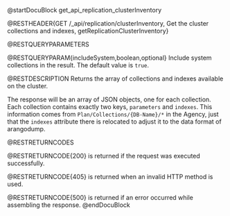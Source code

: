 
@startDocuBlock get_api_replication_clusterInventory

@RESTHEADER{GET /_api/replication/clusterInventory, Get the cluster collections and indexes, getReplicationClusterInventory}

@RESTQUERYPARAMETERS

@RESTQUERYPARAM{includeSystem,boolean,optional}
Include system collections in the result. The default value is `true`.

@RESTDESCRIPTION
Returns the array of collections and indexes available on the cluster.

The response will be an array of JSON objects, one for each collection.
Each collection contains exactly two keys, `parameters` and `indexes`.
This information comes from `Plan/Collections/{DB-Name}/*` in the Agency,
just that the `indexes` attribute there is relocated to adjust it to
the data format of arangodump.

@RESTRETURNCODES

@RESTRETURNCODE{200}
is returned if the request was executed successfully.

@RESTRETURNCODE{405}
is returned when an invalid HTTP method is used.

@RESTRETURNCODE{500}
is returned if an error occurred while assembling the response.
@endDocuBlock
